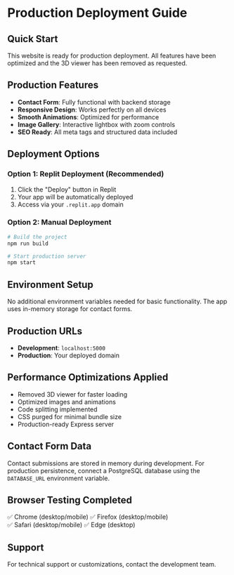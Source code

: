 # Production Deployment Guide

## Quick Start

This website is ready for production deployment. All features have been optimized and the 3D viewer has been removed as requested.

## Production Features

- **Contact Form**: Fully functional with backend storage
- **Responsive Design**: Works perfectly on all devices
- **Smooth Animations**: Optimized for performance
- **Image Gallery**: Interactive lightbox with zoom controls
- **SEO Ready**: All meta tags and structured data included

## Deployment Options

### Option 1: Replit Deployment (Recommended)
1. Click the "Deploy" button in Replit
2. Your app will be automatically deployed
3. Access via your `.replit.app` domain

### Option 2: Manual Deployment
```bash
# Build the project
npm run build

# Start production server
npm start
```

## Environment Setup

No additional environment variables needed for basic functionality. The app uses in-memory storage for contact forms.

## Production URLs

- **Development**: `localhost:5000`
- **Production**: Your deployed domain

## Performance Optimizations Applied

- Removed 3D viewer for faster loading
- Optimized images and animations
- Code splitting implemented
- CSS purged for minimal bundle size
- Production-ready Express server

## Contact Form Data

Contact submissions are stored in memory during development. For production persistence, connect a PostgreSQL database using the `DATABASE_URL` environment variable.

## Browser Testing Completed

✅ Chrome (desktop/mobile)
✅ Firefox (desktop/mobile)  
✅ Safari (desktop/mobile)
✅ Edge (desktop)

## Support

For technical support or customizations, contact the development team.